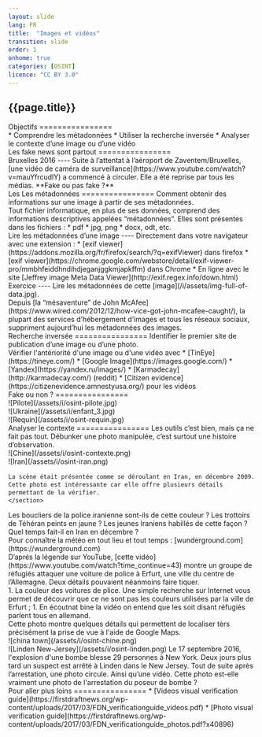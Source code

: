 ```yaml
---
layout: slide
lang: FR
title:  "Images et vidéos"
transition: slide
order: 1
onhome: true
categories: [OSINT]
licence: "CC BY 3.0"
---
```


<section>
  <h1>{{page.title}}</h1>
</section>

<section>
  <section data-markdown>
  Objectifs
  ================
  </section>
  <section data-markdown>
  * Comprendre les métadonnées
  * Utiliser la recherche inversée
  * Analyser le contexte d’une image ou d’une vidéo
  </section>
</section>

<section>
  <section data-markdown>
  Les fake news sont partout
  ================
  </section>
  <section data-markdown>
  Bruxelles 2016
  ----
  Suite à l’attentat à l’aéroport de Zaventem/Bruxelles, [une vidéo de caméra de surveillance](https://www.youtube.com/watch?v=mauYfrcudlY) a commencé à circuler.  
  Elle a été reprise par tous les médias. **Fake ou pas fake ?**
  </section>
</section>

<section>
  <section data-markdown>
  Les Les métadonnées
  ================
  Comment obtenir des informations sur une image à partir de ses métadonnées.
  </section>
  <section data-markdown>
  Tout fichier informatique, en plus de ses données, comprend des informations descriptives appelées “métadonnées”. Elles sont présentes dans les fichiers :
  * pdf
  * jpg, png
  * docx, odt, etc.
  </section>
  <section data-markdown>
  Lire les métadonnées d’une image
  ----
  Directement dans votre navigateur avec une extension : 
  *  [exif viewer](https://addons.mozilla.org/fr/firefox/search/?q=exifViewer) dans firefox
  *  [exif viewer](https://chrome.google.com/webstore/detail/exif-viewer-pro/mmbhfeiddhndihdjeganjggkmjapkffm) dans Chrome
  *  En ligne avec le site [Jeffrey image Meta Data Viewer](http://exif.regex.info/down.html)
  </section>
  <section data-markdown>
  Exercice
  ----
  Lire les métadonnées de cette [image](/i/assets/img-full-of-data.jpg).
  </section>
  <section data-markdown>
  Depuis [la “mésaventure” de John McAfee](https://www.wired.com/2012/12/how-vice-got-john-mcafee-caught/), la plupart des services d’hébergement d’images et tous les réseaux sociaux, suppriment aujourd’hui les métadonnées des images.
  </section>
</section>

<section>
  <section data-markdown>
  Recherche inversée
  ================
  Identifier le premier site de publication d’une image ou d’une photo.
  </section>
  <section data-markdown>
  Vérifier l'antériorité d'une image ou d'une vidéo avec
  * [TinEye](https://tineye.com/)
  * [Google Image](https://images.google.com/)
  * [Yandex](https://yandex.ru/images/)
  * [Karmadecay](http://karmadecay.com/) (reddit)
  * [Citizen evidence](https://citizenevidence.amnestyusa.org/) pour les vidéos
  </section>
</section>

<section>
  <section data-markdown>
  Fake ou non ?
  ================
  </section>
  <section data-markdown>
    ![Pilote](/assets/i/osint-pilote.jpg)
  </section>
  <section data-markdown>
  ![Ukraine](/assets/i/enfant_3.jpg)
  </section>
  <section data-markdown>
  ![Requin](/assets/i/osint-requin.jpg)
  </section>
</section>

<section>
  <section data-markdown>
  Analyser le contexte
  ================
  Les outils c’est bien, mais ça ne fait pas tout. Débunker une photo manipulée, c’est surtout une histoire d’observation.
  </section>
  <section data-markdown>
    ![Chine](/assets/i/osint-contexte.png)
  </section>
  <section data-markdown>
    ![Iran](/assets/i/osint-iran.png)
    
	La scène était présentée comme se déroulant en Iran, en décembre 2009. Cette photo est intéressante car elle offre plusieurs détails permettant de la vérifier.   
	</section>

  <section data-markdown>
		Les boucliers de la police iranienne sont-ils de cette couleur ? Les trottoirs de Téhéran peints en jaune ? Les jeunes Iraniens habillés de cette façon ? Quel temps fait-il en Iran en décembre ?
	</section>
  <section data-markdown>
    Pour connaître la météo en tout lieu et tout temps : [wunderground.com](https://wunderground.com)
  </section>
  <section data-markdown>
    D’après la légende sur YouTube, [cette vidéo](https://www.youtube.com/watch?time_continue=43) montre un groupe de réfugiés attaquer une voiture de police à Erfurt, une ville du centre de l’Allemagne. Deux détails pouvaient néanmoins faire tiquer.
  </section>
  <section data-markdown>
  1. La couleur des voitures de plice. Une simple recherche sur Internet vous permet de découvrir que ce ne sont pas les couleurs utilisées par la ville de Erfurt ;
  1. En écoutnat bine la vidéo on entend que les soit disant réfugiés parlent tous en allemand.
  </section>
  <section data-markdown>
  Cette photo montre quelques détails qui permettent de localiser tèrs précisément la prise de vue à l'aide de Google Maps.
  </section>
  <section data-markdown>
    ![china town](/assets/i/osint-chine.png)
  </section>
  <section data-markdown>
    ![Linden New-Jersey](/assets/i/osint-linden.png)
    Le 17 septembre 2016, l'explosion d'une bombe blesse 29 personnes à New York. Deux jours plus tard un suspect est arrêté à Linden dans le New Jersey. Tout de suite après l’arrestation, une photo circule. Ainsi qu’une vidéo. Cette photo est-elle vraiment une photo de l'arrestation du poseur de bombe ?
  </section>
</section>

<section>
  <section data-markdown>
  Pour aller plus loins
  ================
  * [Videos visual verification guide](https://firstdraftnews.org/wp-content/uploads/2017/03/FDN_verificationguide_videos.pdf)
  * [Photo visual verification guide](https://firstdraftnews.org/wp-content/uploads/2017/03/FDN_verificationguide_photos.pdf?x40896)
</section>
